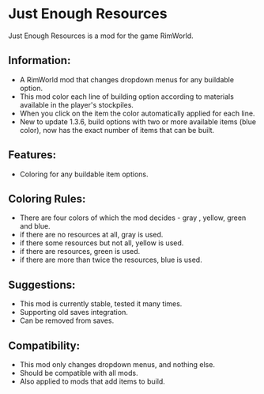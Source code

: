 # Just Enough Resources
Just Enough Resources is a mod for the game RimWorld.

## Information:
*	A RimWorld mod that changes dropdown menus for any buildable option.
*	This mod color each line of building option according to materials available in the player's stockpiles.
*	When you click on the item the color automatically applied for each line.
*	New to update 1.3.6, build options with two or more available items (blue color), now has the exact number of items that can be built.

## Features:
* Coloring for any buildable item options.

## Coloring Rules:
*	There are four colors of which the mod decides - gray , yellow, green and blue.
*	if there are no resources at all, gray is used.
*	if there some resources but not all, yellow is used.
*	if there are resources, green is used.
*	if there are more than twice the resources, blue is used.

## Suggestions:
* This mod is currently stable, tested it many times.
* Supporting old saves integration.
* Can be removed from saves.

## Compatibility:
*	This mod only changes dropdown menus, and nothing else.
*	Should be compatible with all mods.
*	Also applied to mods that add items to build.
